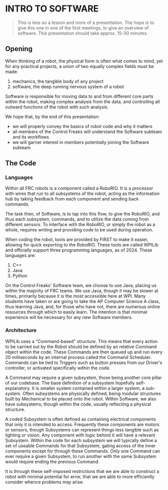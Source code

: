 # INTRO TO SOFTWARE

> This is less so a lesson and more of a presentation. The hope is to give this one in one of the first meetings, to give an overview of software. This presentation should take approx. 15-30 minutes.

## Opening

When thinking of a robot, the physical form is often what comes to mind, yet for any practical projects, a union of two equally complex fields must be made:

1. mechanics, the tangible body of any project
2. software, the deep running nervous system of a robot

Software is responsible for moving data to and from different core parts within the robot, making complex analysis from the data, and controlling all outward functions of the robot with such analysis.

We hope that, by the end of this presentation:
- we will properly convey the basics of robot code and why it matters
- all members of the Control Freaks will understand the Software subteam and its workflows
- we will garner interest in members potentially joining the Software subteam

## The Code

### Languages

Within all FRC robots is a component called a RoboRIO. It is a processor with wires that run to all subsystems of the robot, acting as the information hub by taking feedback from each component and sending back commands. 

The task then, of Software, is to tap into this flow, to give the RoboRIO, and thus each subsystem, commands, and to utilize the data coming from different sensors. To interface with the RoboRIO, or simply the robot as a whole, requires writing and providing code to be used during operation.

When coding the robot, tools are provided by FIRST to make it easier, allowing for quick exporting to the RoboRIO. These tools are called WPILib and officially support three programming languages, as of 2024. These languages are:

 1. C++
 2. Java
 3. Python

On the Control Freaks' Software team, we choose to use Java, placing us within the majority of FRC teams. We use Java, though it may be slower at times, primarily because it is the most accessible here at WPI. Many students have taken or are going to take the AP Computer Science A class, thus learning Java, and, for those who have not, there are numerous online resources through which to easily learn. The intention is that minimal experience will be necessary for any new Software members.

### Architecture

WPILib uses a "Command-based" structure. This means that every action to be carried out by the Robot should be defined by an relative Command object within the code. These Commands are then queued up and run every 20 milliseconds by an internal process called the Command Scheduler. Commands can be tied to Triggers such as button presses from our Driver's controller, or activated specifically within the code.

A Command may require a given subsystem, those being another core pillar of our codebase. The base definition of a subsystem hopefully self-explanatory. It is smaller system contained within a larger system, a sub-system. Often subsystems are physically defined, being modular structures built by Mechanical to be placed onto the robot. Within Software, we also have subsystems, though within the code, usually reflecting a physical structure.

A coded Subsystem is often defined as containing electrical components that only it is intended to access. Frequently these components are motors or sensors, though Subsystems can represent things less tangible such as lighting or vision. Any component with logic behind it will have a relevant Subsystem. Within the code for each subsystem we will typically define a set of useable Commands for that Subsystem, gating access of the inner components except for through these Commands. Only one Command can ever require a given Subsystem, to run another with the same Subsystem would require ending the previous Command. 

It is through these self-imposed restrictions that we are able to construct a robot with minimal potential for error, that we are able to more efficiently consider whence problems may arise.

